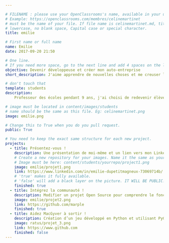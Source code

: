 ```yaml
---

# FILENAME : please use your OpenClassrooms's name, available in your url.
# Example: https://openclassrooms.com/membres/celinemartinet
# must be the name of your file. If file name is celinemartinet.md, title is celinemartinet.
# lowercase, no blank space, Capital case or special character.
title: emilie

# First name or full name
name: Emilie
date: 2017-09-20 21:50

# One line.
# If you need more space, go to the next line and add 4 spaces on the left, as in 'description'.
objective: Devenir développeuse et créer mon auto-entreprise
short_description: J'aime apprendre de nouvelles choses et me creuser la tête!

# don't touch that
template: students
description:
    Professeur des écoles pendant 9 ans, j'ai choisi de redevenir élève afin de changer de voie professionnelle.

# image must be located in content/images/students
# name should be the same as this file. Eg: celinemartinet.png
image: emilie.png

# Change this to True when you do you pull request.
public: True

# You need to keep the exact same structure for each new project.
projects:
  - title: Présentez-vous !
    description: Une présentation de moi-même et un lien vers mon LinkedIn.
    # Create a new repository for your images. Name it the same as your nickname and profile picture.
    # Image must be here: content/students/yourrepo/project1.png
    image: emilie/projet1.png
    link: https://www.linkedin.com/in/emilie-dupetitmagneux-73069714b/
    # 'true' makes it fully available.
    # 'false' will add a black layer on the picture. IT WILL BE PUBLIC!
    finished: true
  - title: Intégrez la communauté !
    description: Modifier un projet Open Source pour comprendre le fonctionnement de Git, de Github et des pull requests. 
    image: emilie/projet2.png
    link: https://github.com/marple
    finished: true
  - title: Aidez MacGyver à sortir !
    description: Création d’un jeu développé en Python et utilisant PyGame.
    image: ratus/projet_3.png
    link: https://www.github.com
    finished: false
---
```

